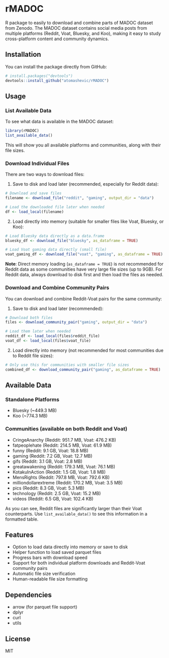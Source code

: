 # rMADOC

R package to easily to download and combine parts of MADOC dataset from Zenodo. The MADOC dataset contains social media posts from multiple platforms (Reddit, Voat, Bluesky, and Koo), making it easy to study cross-platform content and community dynamics.

## Installation

You can install the package directly from GitHub:

```r
# install.packages("devtools")
devtools::install_github("atomashevic/rMADOC")
```

## Usage

### List Available Data

To see what data is available in the MADOC dataset:

```r
library(rMADOC)
list_available_data()
```

This will show you all available platforms and communities, along with their file sizes.

### Download Individual Files

There are two ways to download files:

1. Save to disk and load later (recommended, especially for Reddit data):
```r
# Download and save files
filename <- download_file("reddit", "gaming", output_dir = "data")

# Load the downloaded file later when needed
df <- load_local(filename)
```

2. Load directly into memory (suitable for smaller files like Voat, Bluesky, or Koo):
```r
# Load Bluesky data directly as a data.frame
bluesky_df <- download_file("bluesky", as_dataframe = TRUE)

# Load Voat gaming data directly (small file)
voat_gaming_df <- download_file("voat", "gaming", as_dataframe = TRUE)
```

**Note**: Direct memory loading (`as_dataframe = TRUE`) is not recommended for Reddit data as some communities have very large file sizes (up to 9GB). For Reddit data, always download to disk first and then load the files as needed.

### Download and Combine Community Pairs

You can download and combine Reddit-Voat pairs for the same community:

1. Save to disk and load later (recommended):
```r
# Download both files
files <- download_community_pair("gaming", output_dir = "data")

# Load them later when needed
reddit_df <- load_local(files$reddit_file)
voat_df <- load_local(files$voat_file)
```

2. Load directly into memory (not recommended for most communities due to Reddit file sizes):
```r
# Only use this for communities with smaller file sizes
combined_df <- download_community_pair("gaming", as_dataframe = TRUE)
```

## Available Data

### Standalone Platforms
- Bluesky (~449.3 MB)
- Koo (~774.3 MB)

### Communities (available on both Reddit and Voat)
- CringeAnarchy (Reddit: 951.7 MB, Voat: 476.2 KB)
- fatpeoplehate (Reddit: 214.5 MB, Voat: 61.9 MB)
- funny (Reddit: 9.1 GB, Voat: 18.8 MB)
- gaming (Reddit: 7.2 GB, Voat: 12.7 MB)
- gifs (Reddit: 3.1 GB, Voat: 2.8 MB)
- greatawakening (Reddit: 179.3 MB, Voat: 76.1 MB)
- KotakuInAction (Reddit: 1.5 GB, Voat: 1.8 MB)
- MensRights (Reddit: 797.8 MB, Voat: 792.6 KB)
- milliondollarextreme (Reddit: 170.2 MB, Voat: 3.5 MB)
- pics (Reddit: 8.3 GB, Voat: 5.3 MB)
- technology (Reddit: 2.5 GB, Voat: 15.2 MB)
- videos (Reddit: 6.5 GB, Voat: 102.4 KB)

As you can see, Reddit files are significantly larger than their Voat counterparts. Use `list_available_data()` to see this information in a formatted table.

## Features

- Option to load data directly into memory or save to disk
- Helper function to load saved parquet files
- Progress bars with download speed
- Support for both individual platform downloads and Reddit-Voat community pairs
- Automatic file size verification
- Human-readable file size formatting

## Dependencies

- arrow (for parquet file support)
- dplyr
- curl
- utils

## License

MIT
